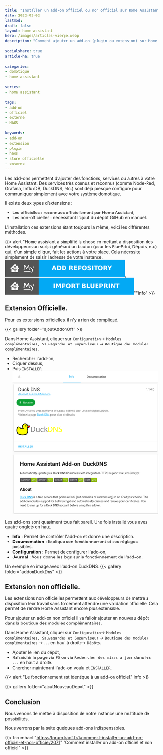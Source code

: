 ```yaml
---
title: "Installer un add-on officiel ou non officiel sur Home Assistant"
date: 2022-02-02
lastmod: 
draft: false
layout: home-assistant
hero: /images/articles-vierge.webp
description: "Comment ajouter un add-on (plugin ou extension) sur Home Assistant via le store officiel et via un dépôt externe."

socialshare: true
article-ha: true

categories:
- domotique
- home assistant

series:
- home assistant
  
tags:
- add-on
- officiel
- externe
- HAOS

keywords:
- add-on
- extension
- plugin
- haos
- store officielle
- externe
---
```

Les add-ons permettent d’ajouter des fonctions, services ou autres à votre Home Assistant. Des services très connus et reconnus (comme Node-Red, Grafana, InfluxDB, DuckDNS, etc.) sont déjà presque configuré pour communiquer simplement avec votre système domotique.

Il existe deux types d’extensions :
* Les officielles : reconnues officiellement par Home Assistant,
* Les non-officielles : nécessitant l'ajout du dépôt GitHub en manuel.

L'installation des extensions étant toujours la même, voici les différentes méthodes.

{{< alert "Home assistant a simplifié la chose en mettant à disposition des développeurs un script générant un bouton (pour les BluePrint, Dépots, etc) qui, d'un simple clique, fait les actions à votre place. Cela nécessite simplement de saisir l'adresse de votre instance. ![Bouton Import Dépôt](img/repository_import.svg), ![Bouton Import BluePrint](img/blueprint_import.svg)""info" >}}

## Extension Officielle.
Pour les extensions officielles, il n'y a rien de compliqué.

{{< gallery folder="ajoutAddonOff" >}}

Dans Home Assistant, cliquer sur `Configuration`-> `Modules complémentaires, Sauvegardes et Superviseur` -> `Boutique des modules complémentaires`.
* Rechercher l'add-on,
* Cliquer dessus,
* Puis `INSTALLER`
![Exemple d'add-on avec DuckDNS](img/addon_duck_dns.png)

Les add-ons sont quasiment tous fait pareil.
Une fois installé vous avez quatre onglets en haut.
* **Info** : Permet de contrôler l'add-on et donne une description.
* **Documentation** : Explique son fonctionnement et ses réglages possibles.
* **Configuration** : Permet de configurer l'add-on,
* **Journal** : Vous donne les logs sur le fonctionnement de l'add-on.

Un exemple en image avec l'add-on DuckDNS.
{{< gallery folder="addonDuckDns" >}}

## Extension non officielle.

Les extensions non officielles permettent aux développeurs de mettre à disposition leur travail sans forcément attendre une validation officielle.
Cela permet de rendre Home Assistant encore plus extensible.

Pour ajouter un add-on non officiel il va falloir ajouter un nouveau dépôt dans la boutique des modules complémentaires.

Dans Home Assistant, cliquer sur `Configuration`-> `Modules complémentaires, Sauvegardes et Superviseur` -> `Boutique des modules complémentaires` ->`...` en haut à droite-> `Dépôts`. 

* Ajouter le lien du dépôt,
* Rafraichir la page via `F5` ou via `Rechercher des mises a jour` dans les `...` en haut à droite.
* Chercher maintenant l'add-on voulu et `INSTALLER`.

{{< alert "Le fonctionnement est identique à un add-on officiel." info >}}

{{< gallery folder="ajoutNouveauDepot" >}}

## Conclusion
Nous venons de mettre à disposition de notre instance une multitude de possibilités.

Nous verrons par la suite quelques add-ons indispensables.

{{< forumhacf "https://forum.hacf.fr/t/comment-installer-un-add-on-officiel-et-non-officiel/2071" "Comment installer un add-on officiel et non officiel" >}} 